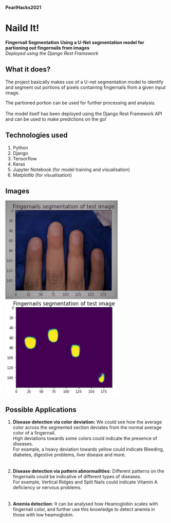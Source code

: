**PearlHacks2021**
# Naild It!
**Fingernail Segmentation**
**Using a U-Net segmentation model for partioning out fingernails from images**<br>
_Deployed using the Django Rest Framework_


## What it does?
The project basically makes use of a U-net segmentation model to identify and segment out portions of pixels containing fingernails from a given input image.

The partioned portion can be used for further processing and analysis.
<br><br>
The model itself has been deployed using the Django Rest Framework API and can be used to make predictions on the go!

## Technologies used
1. Python 
2. Django 
3. Tensorflow
4. Keras
5. Jupyter Notebook (for model training and visualisation)
6. Matplotlib (for visualisation)

## Images
<img src="https://github.com/Chahat08/PearlHacks2021/blob/master/project_images/Screenshot1.png" width=350 alt="Test image">
<img src = "https://github.com/Chahat08/PearlHacks2021/blob/master/project_images/Screenshot2.png" width=350 alt="Predicted segments">

## Possible Applications

1. **Disease detection via color deviation:** We could see how the average color across the segmented section deviates from the normal average color of a fingernail.<br> High deviations towards some colors could indicate the presence of diseases.<br> For example, a heavy deviation towards yellow could indicate Bleeding, diabetes, digestive problems, liver disease and more.<br><br><br>
2. **Disease detection via pattern abnormailities:** Different patterns on the fingernails could be indicative of different types of diseases.<br>For example, Vertical Ridges and Split Nails could indicate Vitamin  A  deficiency or nervous  problems.<br><br><br>
3. **Anemia detection:** It can be analysed how Heamoglobin scales with fingernail color, and further use this knowledge to detect anemia in those with low heamoglobin.

